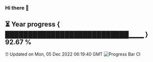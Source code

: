 ### Hi there 👋
⏳ Year progress { ███████████████████████████▁▁▁ } 92.67 %
---
⏰ Updated on Mon, 05 Dec 2022 06:19:40 GMT
![Progress Bar CI](https://github.com/liununu/liununu/workflows/Progress%20Bar%20CI/badge.svg)
